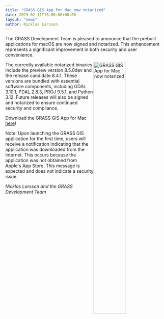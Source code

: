 ```yaml
---
title: "GRASS GIS App for Mac now notarized"
date: 2025-02-11T15:00:00+00:00
layout: "news"
author: Nicklas Larsson
---
```


The GRASS Development Team is pleased to announce that the prebuilt
applications for macOS are now signed and notarized. This enhancement
represents a significant improvement in both security and user convenience.

<img src="/images/news/2025_02_11_mac_notarized.png"
     alt="GRASS GIS App for Mac now notarized"
     title="GRASS GIS App for Mac now notarized"
     width="45%" style="float:right">

The currently available notarized binaries include the preview version
8.5.0dev and the release candidate 8.4.1. These versions are bundled with
essential software components, including GDAL 3.10.1, PDAL 2.8.3, PROJ 9.5.1,
and Python 3.12. Future releases will also be signed and notarized to
ensure continued security and compliance.

Download the GRASS GIS App for Mac [here](https://cmbarton.github.io/grass-mac/download/)!

Note: Upon launching the GRASS GIS application for the first time, users will
receive a notification indicating that the application was downloaded from the
Internet. This occurs because the application was not obtained from Apple's
App Store. This message is expected and does not indicate a security issue.

*Nicklas Larsson and the GRASS Development Team*
